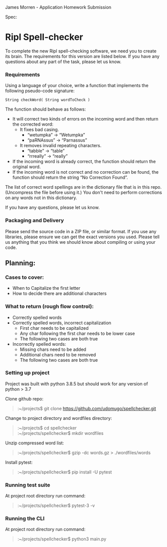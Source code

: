 James Morren - Application Homework Submission

Spec:
# Ripl Spell-checker

To complete the new Ripl spell-checking software, we need you to create its brain. The requirements for this version are listed below. If you have any questions about any part of the task, please let us know.

### Requirements

Using a language of your choice, write a function that implements the following pseudo-code signature:

`String checkWord( String wordToCheck )`

The function should behave as follows:
* It will correct two kinds of errors on the incoming word and then return the corrected word:
    * It fixes bad casing.
        * “wetumpka” → “Wetumpka”
        * “paRNAssus” → “Parnassus”
    * It removes invalid repeating characters.
        * “tabble” → “table”
        * “rrreally” → “really”
* If the incoming word is already correct, the function should return the original word.
* If the incoming word is not correct and no correction can be found, the function should return the string “No Correction Found”.

The list of correct word spellings are in the dictionary file that is in this repo. (Uncompress the file before using it.) You don't need to perform corrections on any words not in this dictionary.

If you have any questions, please let us know.

### Packaging and Delivery

Please send the source code in a ZIP file, or similar format. If you use any libraries, please ensure we can get the exact versions you used. Please tell us anything that you think we should know about compiling or using your code.


## Planning:
### Cases to cover:
* When to Capitalize the first letter
* How to decide there are additional characters

### What to return (rough flow control):
* Correctly spelled words
* Correctly spelled words, incorrect capitalization
	* First char needs to be capitalized
	* Any char following the first char needs to be lower case
	* The following two cases are both true
* Incorrectly spelled words:
	* Missing chars need to be added
	* Additional chars need to be removed
	* The following two cases are both true

### Setting up project
Project was built with python 3.8.5 but should work for any version of python > 3.7

Clone github repo:
> :~/projects$ git clone https://github.com/udomugo/spellchecker.git

Change to project directory and wordfiles directory:
> :~/projects$ cd spellchecker<br>
> :~/projects/spellchecker$ mkdir wordfiles

Unzip compressed word list:
> :~/projects/spellchecker$ gzip -dc words.gz > ./wordfiles/words

Install pytest:
> :~/projects/spellchecker$ pip install -U pytest

### Running test suite
At project root directory run command:
> :~/projects/spellchecker$ pytest-3 -v

### Running the CLI
At project root directory run command:
> :~/projects/spellchecker$ python3 main.py
